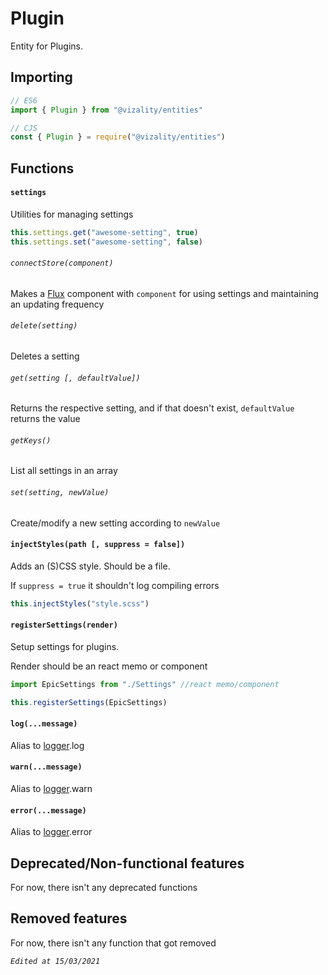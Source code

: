 # Plugin

Entity for Plugins.



## Importing

```js
// ES6
import { Plugin } from "@vizality/entities"

// CJS
const { Plugin } = require("@vizality/entities")
```



## Functions

#### `settings`

Utilities for managing settings

```js
this.settings.get("awesome-setting", true) 
this.settings.set("awesome-setting", false)
```



###### `connectStore(component)`

Makes a [Flux](../modules/webpack/Flux.md) component with `component` for using settings and maintaining an updating frequency

###### `delete(setting)`

Deletes a setting

###### `get(setting [, defaultValue])`

Returns the respective setting, and if that doesn't exist, `defaultValue` returns the value

###### `getKeys()`

List all settings in an array

###### `set(setting, newValue)`

Create/modify a new setting according to `newValue`

#### `injectStyles(path [, suppress = false])`

Adds an (S)CSS style. Should be a file.

If `suppress = true` it shouldn't log compiling errors

```js
this.injectStyles("style.scss")
```

#### `registerSettings(render)`

Setup settings for plugins.

Render should be an react memo or component

```js
import EpicSettings from "./Settings" //react memo/component

this.registerSettings(EpicSettings)
```

#### `log(...message)`

Alias to [logger](../modules/util/Logger.md).log

#### `warn(...message)`

Alias to [logger](../modules/util/Logger.md).warn

#### `error(...message)`

Alias to [logger](../modules/util/Logger.md).error



## Deprecated/Non-functional features

For now, there isn't any deprecated functions



## Removed features

For now, there isn't any function that got removed



*`Edited at 15/03/2021`*

